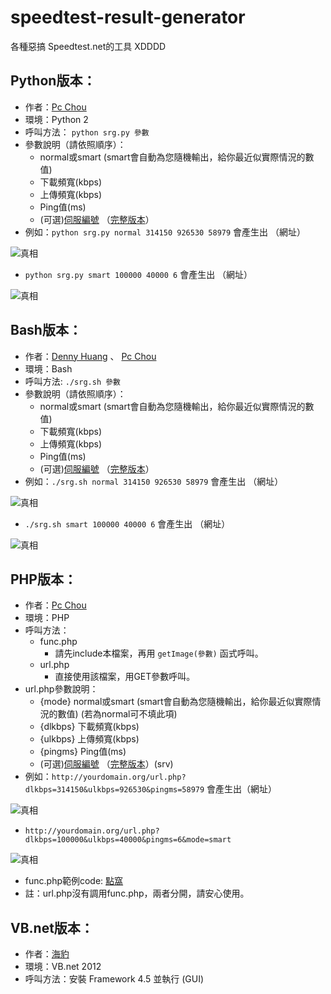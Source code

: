 speedtest-result-generator
===============

各種惡搞 Speedtest.net的工具 XDDDD

Python版本：
------------------

* 作者：[Pc Chou](http://about.me/pcchou)
* 環境：Python 2
* 呼叫方法： `python srg.py 參數`
* 參數說明（請依照順序）：
  * normal或smart (smart會自動為您隨機輸出，給你最近似實際情況的數值)
  * 下載頻寬(kbps)
  * 上傳頻寬(kbps)
  * Ping值(ms)
  * (可選)[伺服編號](http://paste.ubuntu.com/8410453/) （[完整版本](http://www.speedtest.net/speedtest-servers-static.php)）
* 例如：`python srg.py normal 314150 926530 58979` 會產生出 （網址）

![真相](http://www.speedtest.net/result/3781272742.png)

* `python srg.py smart 100000 40000 6` 會產生出 （網址）

![真相](http://www.speedtest.net/result/3783836539.png)

Bash版本：
------------------

* 作者：[Denny Huang](https://github.com/denny0223) 、 [Pc Chou](http://about.me/pcchou)
* 環境：Bash
* 呼叫方法: `./srg.sh 參數`
* 參數說明（請依照順序）：
  * normal或smart (smart會自動為您隨機輸出，給你最近似實際情況的數值)
  * 下載頻寬(kbps)
  * 上傳頻寬(kbps)
  * Ping值(ms)
  * (可選)[伺服編號](http://paste.ubuntu.com/8410453/) （[完整版本](http://www.speedtest.net/speedtest-servers-static.php)）
* 例如：`./srg.sh normal 314150 926530 58979` 會產生出 （網址）

![真相](http://www.speedtest.net/result/3782546990.png)

* `./srg.sh smart 100000 40000 6` 會產生出 （網址）

![真相](http://www.speedtest.net/result/3783838355.png)

PHP版本：
------------------

* 作者：[Pc Chou](http://about.me/pcchou)
* 環境：PHP
* 呼叫方法：
  * func.php
    * 請先include本檔案，再用 `getImage(參數)` 函式呼叫。
  * url.php
    * 直接使用該檔案，用GET參數呼叫。
* url.php參數說明：
  * {mode} normal或smart (smart會自動為您隨機輸出，給你最近似實際情況的數值) (若為normal可不填此項)
  * {dlkbps} 下載頻寬(kbps)
  * {ulkbps} 上傳頻寬(kbps)
  * {pingms} Ping值(ms)
  * (可選)[伺服編號](http://paste.ubuntu.com/8410453/) （[完整版本](http://www.speedtest.net/speedtest-servers-static.php)）(srv)
* 例如：`http://yourdomain.org/url.php?dlkbps=314150&ulkbps=926530&pingms=58979` 會產生出（網址）

![真相](http://www.speedtest.net/result/3782546990.png)

* `http://yourdomain.org/url.php?dlkbps=100000&ulkbps=40000&pingms=6&mode=smart`

![真相](http://www.speedtest.net/result/3783848922.png)

* func.php範例code: [點窩](http://pastebin.com/P0Mqjr9R)
* 註：url.php沒有調用func.php，兩者分開，請安心使用。

VB.net版本：
------------------

* 作者：[海豹](http://about.me/seadog007)
* 環境：VB.net 2012
* 呼叫方法：安裝 Framework 4.5 並執行 (GUI)
